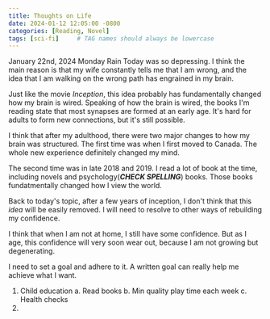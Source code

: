 ```yaml
---
title: Thoughts on Life
date: 2024-01-12 12:05:00 -0800
categories: [Reading, Novel]
tags: [sci-fi]     # TAG names should always be lowercase
---
```


January 22nd, 2024 Monday Rain
Today was so depressing. I think the main reason is that my wife constantly tells me that I am wrong, and the idea that I am walking on the wrong path has engrained in my brain.

Just like the movie *Inception*, this idea probably has fundamentally changed how my brain is wired. Speaking of how the brain is wired, the books I'm reading state that most synapses are formed at an early age. It's hard for adults to form new connections, but it's still possible.

I think that after my adulthood, there were two major changes to how my brain was structured. The first time was when I first moved to Canada. The whole new experience definitely changed my mind. 

The second time was in late 2018 and 2019. I read a lot of book at the time, including novels and psychology(***CHECK SPELLING***) books. Those books fundatmentally changed how I view the world.

Back to today's topic, after a few years of inception, I don't think that this *idea* will be easily removed. I will need to resolve to other ways of rebuilding my confidence. 

I think that when I am not at home, I still have some confidence. But as I age, this confidence will very soon wear out, because I am not growing but degenerating.

I need to set a goal and adhere to it. A written goal can really help me achieve what I want.

1. Child education
   a. Read books
   b. Min quality play time each week
   c. Health checks
2. 
